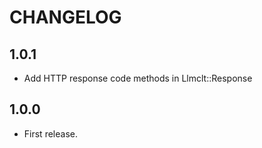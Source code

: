 # CHANGELOG

## 1.0.1

- Add HTTP response code methods in Llmclt::Response

## 1.0.0

- First release.
